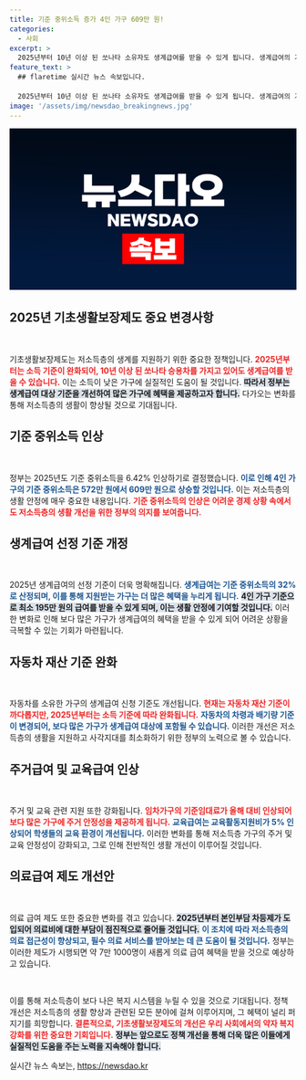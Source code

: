```yaml
---
title: 기준 중위소득 증가 4인 가구 609만 원!
categories:
  - 사회
excerpt: >
  2025년부터 10년 이상 된 쏘나타 소유자도 생계급여를 받을 수 있게 됩니다. 생계급여의 기준 중위소득은 역대 최대 6.42% 인상되어 저소득층의 생활이 크게 개선될 전망입니다.
feature_text: >
  ## flaretime 실시간 뉴스 속보입니다.

  2025년부터 10년 이상 된 쏘나타 소유자도 생계급여를 받을 수 있게 됩니다. 생계급여의 기준 중위소득은 역대 최대 6.42% 인상되어 저소득층의 생활이 크게 개선될 전망입니다.
image: '/assets/img/newsdao_breakingnews.jpg'
---
```


<p><img src="/assets/img/newsdao_breakingnews.jpg" alt="flaretime 속보" /></p>

<h2 data-ke-size="size26">2025년 기초생활보장제도 중요 변경사항</h2>

<p data-ke-size="size16">&nbsp;</p>

<p>기초생활보장제도는 저소득층의 생계를 지원하기 위한 중요한 정책입니다. <b><span style="color: #ee2323;">2025년부터는 소득 기준이 완화되어, 10년 이상 된 쏘나타 승용차를 가지고 있어도 생계급여를 받을 수 있습니다.</span></b> 이는 소득이 낮은 가구에 실질적인 도움이 될 것입니다. <b><span style="background-color: #21538527;">따라서 정부는 생계급여 대상 기준을 개선하여 많은 가구에 혜택을 제공하고자 합니다.</span></b> 다가오는 변화를 통해 저소득층의 생활이 향상될 것으로 기대됩니다.</p>

<h2 data-ke-size="size26">기준 중위소득 인상</h2>

<p data-ke-size="size16">&nbsp;</p>

<p>정부는 2025년도 기준 중위소득을 6.42% 인상하기로 결정했습니다. <b><span style="color: #1a5490;">이로 인해 4인 가구의 기준 중위소득은 572만 원에서 609만 원으로 상승할 것입니다.</span></b> 이는 저소득층의 생활 안정에 매우 중요한 내용입니다. <b><span style="color: #ee2323;">기준 중위소득의 인상은 어려운 경제 상황 속에서도 저소득층의 생활 개선을 위한 정부의 의지를 보여줍니다.</span></b></p>

<h2 data-ke-size="size26">생계급여 선정 기준 개정</h2>

<p data-ke-size="size16">&nbsp;</p>

<p>2025년 생계급여의 선정 기준이 더욱 명확해집니다. <b><span style="color: #1a5490;">생계급여는 기준 중위소득의 32%로 산정되며, 이를 통해 지원받는 가구는 더 많은 혜택을 누리게 됩니다.</span></b> <b><span style="background-color: #21538527;">4인 가구 기준으로 최소 195만 원의 급여를 받을 수 있게 되며, 이는 생활 안정에 기여할 것입니다.</span></b> 이러한 변화로 인해 보다 많은 가구가 생계급여의 혜택을 받을 수 있게 되어 어려운 상황을 극복할 수 있는 기회가 마련됩니다.</p>

<h2 data-ke-size="size26">자동차 재산 기준 완화</h2>

<p data-ke-size="size16">&nbsp;</p>

<p>자동차를 소유한 가구의 생계급여 신청 기준도 개선됩니다. <b><span style="color: #ee2323;">현재는 자동차 재산 기준이 까다롭지만, 2025년부터는 소득 기준에 따라 완화됩니다.</span></b> <b><span style="color: #1a5490;">자동차의 차령과 배기량 기준이 변경되어, 보다 많은 가구가 생계급여 대상에 포함될 수 있습니다.</span></b> 이러한 개선은 저소득층의 생활을 지원하고 사각지대를 최소화하기 위한 정부의 노력으로 볼 수 있습니다.</p>

<h2 data-ke-size="size26">주거급여 및 교육급여 인상</h2>

<p data-ke-size="size16">&nbsp;</p>

<p>주거 및 교육 관련 지원 또한 강화됩니다. <b><span style="color: #ee2323;">임차가구의 기준임대료가 올해 대비 인상되어 보다 많은 가구에 주거 안정성을 제공하게 됩니다.</span></b> <b><span style="color: #1a5490;">교육급여는 교육활동지원비가 5% 인상되어 학생들의 교육 환경이 개선됩니다.</span></b> 이러한 변화를 통해 저소득층 가구의 주거 및 교육 안정성이 강화되고, 그로 인해 전반적인 생활 개선이 이루어질 것입니다.</p>

<h2 data-ke-size="size26">의료급여 제도 개선안</h2>

<p data-ke-size="size16">&nbsp;</p>

<p>의료 급여 제도 또한 중요한 변화를 겪고 있습니다. <b><span style="background-color: #21538527;">2025년부터 본인부담 차등제가 도입되어 의료비에 대한 부담이 점진적으로 줄어들 것입니다.</span></b> <b><span style="color: #1a5490;">이 조치에 따라 저소득층의 의료 접근성이 향상되고, 필수 의료 서비스를 받아보는 데 큰 도움이 될 것입니다.</span></b> 정부는 이러한 제도가 시행되면 약 7만 1000명이 새롭게 의료 급여 혜택을 받을 것으로 예상하고 있습니다.</p>

<p data-ke-size="size16">&nbsp;</p>

<p>이를 통해 저소득층이 보다 나은 복지 시스템을 누릴 수 있을 것으로 기대됩니다. 정책 개선은 저소득층의 생활 향상과 관련된 모든 분야에 걸쳐 이루어지며, 그 혜택이 널리 퍼지기를 희망합니다. <b><span style="color: #ee2323;">결론적으로, 기초생활보장제도의 개선은 우리 사회에서의 약자 복지 강화를 위한 중요한 기회입니다.</span></b> <b><span style="background-color: #21538527;">정부는 앞으로도 정책 개선을 통해 더욱 많은 이들에게 실질적인 도움을 주는 노력을 지속해야 합니다.</span></b></p>
실시간 뉴스 속보는, <a href="https://newsdao.kr" rel="dofollow">https://newsdao.kr</a>


